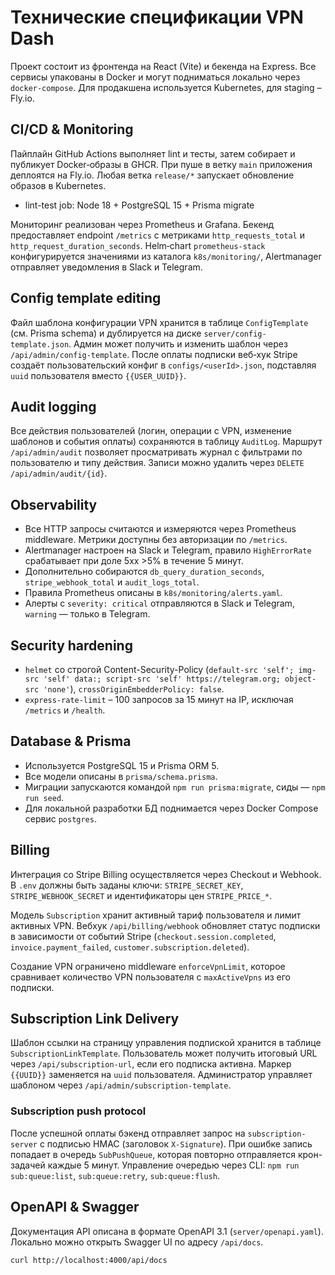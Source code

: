 # Технические спецификации VPN Dash

Проект состоит из фронтенда на React (Vite) и бекенда на Express. Все сервисы упакованы в Docker и могут подниматься локально через `docker-compose`. Для продакшена используется Kubernetes, для staging – Fly.io.

## CI/CD & Monitoring

Пайплайн GitHub Actions выполняет lint и тесты, затем собирает и публикует Docker‑образы в GHCR. При пуше в ветку `main` приложения деплоятся на Fly.io. Любая ветка `release/*` запускает обновление образов в Kubernetes.
- lint-test job: Node 18 + PostgreSQL 15 + Prisma migrate

Мониторинг реализован через Prometheus и Grafana. Бекенд предоставляет endpoint `/metrics` c метриками `http_requests_total` и `http_request_duration_seconds`. Helm‑chart `prometheus-stack` конфигурируется значениями из каталога `k8s/monitoring/`, Alertmanager отправляет уведомления в Slack и Telegram.

## Config template editing

Файл шаблона конфигурации VPN хранится в таблице `ConfigTemplate` (см. Prisma schema) и дублируется на диске `server/config-template.json`. Админ может получить и изменить шаблон через `/api/admin/config-template`. После оплаты подписки веб‑хук Stripe создаёт пользовательский конфиг в `configs/<userId>.json`, подставляя `uuid` пользователя вместо `{{USER_UUID}}`.

## Audit logging
Все действия пользователей (логин, операции с VPN, изменение шаблонов и события оплаты) сохраняются в таблицу `AuditLog`. Маршрут `/api/admin/audit` позволяет просматривать журнал с фильтрами по пользователю и типу действия. Записи можно удалить через `DELETE /api/admin/audit/{id}`.

## Observability
- Все HTTP запросы считаются и измеряются через Prometheus middleware. Метрики доступны без авторизации по `/metrics`.
- Alertmanager настроен на Slack и Telegram, правило `HighErrorRate` срабатывает при доле 5xx >5% в течение 5 минут.
- Дополнительно собираются `db_query_duration_seconds`, `stripe_webhook_total` и `audit_logs_total`.
- Правила Prometheus описаны в `k8s/monitoring/alerts.yaml`.
- Алерты с `severity: critical` отправляются в Slack и Telegram, `warning` — только в Telegram.

## Security hardening
- `helmet` со строгой Content-Security-Policy (`default-src 'self'; img-src 'self' data:; script-src 'self' https://telegram.org; object-src 'none'`), `crossOriginEmbedderPolicy: false`.
- `express-rate-limit` – 100 запросов за 15 минут на IP, исключая `/metrics` и `/health`.

## Database & Prisma
- Используется PostgreSQL 15 и Prisma ORM 5.
- Все модели описаны в `prisma/schema.prisma`.
- Миграции запускаются командой `npm run prisma:migrate`, сиды — `npm run seed`.
- Для локальной разработки БД поднимается через Docker Compose сервис `postgres`.

## Billing
Интеграция со Stripe Billing осуществляется через Checkout и Webhook. В `.env` должны быть заданы ключи:
`STRIPE_SECRET_KEY`, `STRIPE_WEBHOOK_SECRET` и идентификаторы цен `STRIPE_PRICE_*`.

Модель `Subscription` хранит активный тариф пользователя и лимит активных VPN. Вебхук `/api/billing/webhook` обновляет статус подписки в зависимости от событий Stripe (`checkout.session.completed`, `invoice.payment_failed`, `customer.subscription.deleted`).

Создание VPN ограничено middleware `enforceVpnLimit`, которое сравнивает количество VPN пользователя с `maxActiveVpns` из его подписки.

## Subscription Link Delivery

Шаблон ссылки на страницу управления подпиской хранится в таблице `SubscriptionLinkTemplate`.
Пользователь может получить итоговый URL через `/api/subscription-url`, если его подписка активна.
Маркер `{{UUID}}` заменяется на `uuid` пользователя.
Администратор управляет шаблоном через `/api/admin/subscription-template`.

### Subscription push protocol
После успешной оплаты бэкенд отправляет запрос на `subscription-server` с подписью HMAC (заголовок `X-Signature`). При ошибке запись попадает в очередь `SubPushQueue`, которая повторно отправляется крон-задачей каждые 5 минут. Управление очередью через CLI:
`npm run sub:queue:list`, `sub:queue:retry`, `sub:queue:flush`.

## OpenAPI & Swagger

Документация API описана в формате OpenAPI 3.1 (`server/openapi.yaml`).
Локально можно открыть Swagger UI по адресу `/api/docs`.

```bash
curl http://localhost:4000/api/docs
```
